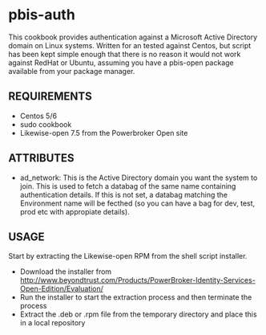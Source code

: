 pbis-auth
=========

This cookbook provides authentication against a Microsoft Active Directory domain on Linux systems. Written for an tested against Centos, but script has been kept simple enough that there is no reason it would not work against RedHat or Ubuntu, assuming you have a pbis-open package available from your package manager.

REQUIREMENTS
------------

* Centos 5/6
* sudo cookbook
* Likewise-open 7.5 from the Powerbroker Open site


ATTRIBUTES
----------

* ad_network: This is the Active Directory domain you want the system to join.  This is used to fetch a databag of the same name containing authentication details. If this is not set, a databag matching the Environment name will be fecthed (so you can have a bag for dev, test, prod etc with appropiate details).


USAGE
-----

Start by extracting the Likewise-open RPM from the shell script installer.
* Download the installer from http://www.beyondtrust.com/Products/PowerBroker-Identity-Services-Open-Edition/Evaluation/
* Run the installer to start the extraction process and then terminate the process
* Extract the .deb or .rpm file from the temporary directory and place this in a local repository
